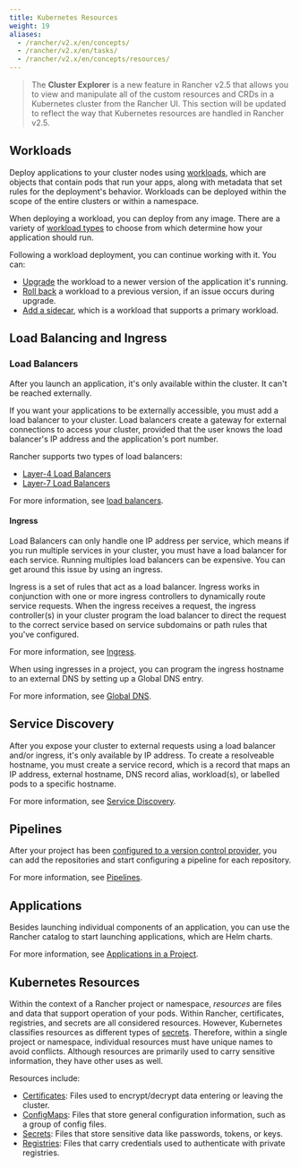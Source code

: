 ```yaml
---
title: Kubernetes Resources
weight: 19
aliases:
  - /rancher/v2.x/en/concepts/
  - /rancher/v2.x/en/tasks/
  - /rancher/v2.x/en/concepts/resources/  
---
```


> The <b>Cluster Explorer</b> is a new feature in Rancher v2.5 that allows you to view and manipulate all of the custom resources and CRDs in a Kubernetes cluster from the Rancher UI. This section will be updated to reflect the way that Kubernetes resources are handled in Rancher v2.5.

## Workloads

Deploy applications to your cluster nodes using [workloads]({{<baseurl>}}/rancher/v2.x/en/k8s-in-rancher/workloads/), which are objects that contain pods that run your apps, along with metadata that set rules for the deployment's behavior. Workloads can be deployed within the scope of the entire clusters or within a namespace.

When deploying a workload, you can deploy from any image. There are a variety of [workload types]({{<baseurl>}}/rancher/v2.x/en/k8s-in-rancher/workloads/#workload-types) to choose from which determine how your application should run.

Following a workload deployment, you can continue working with it. You can:

- [Upgrade]({{<baseurl>}}/rancher/v2.x/en/k8s-in-rancher/workloads/upgrade-workloads) the workload to a newer version of the application it's running.
- [Roll back]({{<baseurl>}}/rancher/v2.x/en/k8s-in-rancher/workloads/rollback-workloads) a workload to a previous version, if an issue occurs during upgrade.
- [Add a sidecar]({{<baseurl>}}/rancher/v2.x/en/k8s-in-rancher/workloads/add-a-sidecar), which is a workload that supports a primary workload.

## Load Balancing and Ingress

### Load Balancers

After you launch an application, it's only available within the cluster. It can't be reached externally.

If you want your applications to be externally accessible, you must add a load balancer to your cluster. Load balancers create a gateway for external connections to access your cluster, provided that the user knows the load balancer's IP address and the application's port number.

Rancher supports two types of load balancers:

- [Layer-4 Load Balancers]({{<baseurl>}}/rancher/v2.x/en/k8s-in-rancher/load-balancers-and-ingress/load-balancers/#layer-4-load-balancer)
- [Layer-7 Load Balancers]({{<baseurl>}}/rancher/v2.x/en/k8s-in-rancher/load-balancers-and-ingress/load-balancers/#layer-7-load-balancer)

For more information, see [load balancers]({{<baseurl>}}/rancher/v2.x/en/k8s-in-rancher/load-balancers-and-ingress/load-balancers).

#### Ingress

Load Balancers can only handle one IP address per service, which means if you run multiple services in your cluster, you must have a load balancer for each service. Running multiples load balancers can be expensive. You can get around this issue by using an ingress.

Ingress is a set of rules that act as a load balancer. Ingress works in conjunction with one or more ingress controllers to dynamically route service requests. When the ingress receives a request, the ingress controller(s) in your cluster program the load balancer to direct the request to the correct service based on service subdomains or path rules that you've configured.

For more information, see [Ingress]({{<baseurl>}}/rancher/v2.x/en/k8s-in-rancher/load-balancers-and-ingress/ingress).

When using ingresses in a project, you can program the ingress hostname to an external DNS by setting up a Global DNS entry.

For more information, see [Global DNS]({{<baseurl>}}/rancher/v2.x/en/helm-charts/legacy-catalogs/globaldns/).

## Service Discovery

After you expose your cluster to external requests using a load balancer and/or ingress, it's only available by IP address. To create a resolveable hostname, you must create a service record, which is a record that maps an IP address, external hostname, DNS record alias, workload(s), or labelled pods to a specific hostname.

For more information, see [Service Discovery]({{<baseurl>}}/rancher/v2.x/en/k8s-in-rancher/service-discovery).

## Pipelines

After your project has been [configured to a version control provider]({{<baseurl>}}/rancher/v2.x/en/project-admin/pipelines/#1-configure-version-control-providers), you can add the repositories and start configuring a pipeline for each repository.

For more information, see [Pipelines]({{<baseurl>}}/rancher/v2.x/en/k8s-in-rancher/pipelines/).

## Applications

Besides launching individual components of an application, you can use the Rancher catalog to start launching applications, which are Helm charts.

For more information, see [Applications in a Project]({{<baseurl>}}/rancher/v2.x/en/catalog/apps/).

## Kubernetes Resources

Within the context of a Rancher project or namespace, _resources_ are files and data that support operation of your pods. Within Rancher, certificates, registries, and secrets are all considered resources. However, Kubernetes classifies resources as different types of [secrets](https://kubernetes.io/docs/concepts/configuration/secret/). Therefore, within a single project or namespace, individual resources must have unique names to avoid conflicts. Although resources are primarily used to carry sensitive information, they have other uses as well.

Resources include:

- [Certificates]({{<baseurl>}}/rancher/v2.x/en/k8s-in-rancher/certificates/): Files used to encrypt/decrypt data entering or leaving the cluster.
- [ConfigMaps]({{<baseurl>}}/rancher/v2.x/en/k8s-in-rancher/configmaps/): Files that store general configuration information, such as a group of config files.
- [Secrets]({{<baseurl>}}/rancher/v2.x/en/k8s-in-rancher/secrets/): Files that store sensitive data like passwords, tokens, or keys.
- [Registries]({{<baseurl>}}/rancher/v2.x/en/k8s-in-rancher/registries/): Files that carry credentials used to authenticate with private registries.

